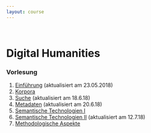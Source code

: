 ```yaml
---
layout: course
---
```


<br>

# Digital Humanities

### Vorlesung
1. [Einführung](/downloads/teaching/ss2018/dh/ASQ+Digital+Humanities+%281%29+Intro_sh-p-1507.pdf) (aktualisiert am 23.05.2018)
2. [Korpora](/downloads/teaching/ss2018/dh/ASQ+Digital+Humanities+%282%29+Korpora_sh.pdf)
3. [Suche](/downloads/teaching/ss2018/dh/ASQ%20Digital%20Humanities%20(3)%20Suche-sh.pdf) (aktualisiert am 18.6.18)
4. [Metadaten](/downloads/teaching/ss2018/dh/ASQ%20Digital%20Humanities%20(4)%20Metadaten-sh.pdf) (aktualisiert am 20.6.18)
5. [Semantische Technologien I](/downloads/teaching/ss2018/dh/ASQ_Digital_Humanities_6_Semantische_Technologien_I-sh.pdf)
6. [Semantische Technologien II](/downloads/teaching/ss2018/dh/ASQ+Digital+Humanities+7+Semantische+Technologien+II-sh.pdf) (aktualisiert am 12.7.18)
7. [Methodologische Aspekte](/downloads/teaching/ss2018/dh/ASQ+Digital+Humanities+9+Methodologische+Aspekte-sh.pdf)

